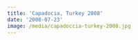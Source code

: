 ```yaml
---
title: 'Capadocia, Turkey 2008'
date: '2008-07-23'
image: /media/capadoccia-turkey-2008.jpg
---
```


